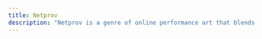 ```yaml
---
title: Netprov
description: "Netprov is a genre of online performance art that blends networked improvisation with storytelling, where participants collaboratively create or contribute to unfolding narratives in real-time, often using social media, blogs, emails, and other digital platforms."
---
```

